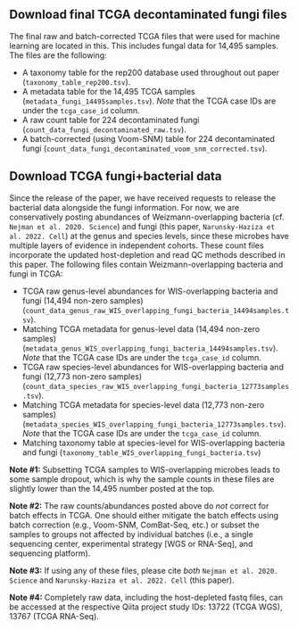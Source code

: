 
## Download final TCGA decontaminated fungi files
The final raw and batch-corrected TCGA files that were used for machine learning are located in this. This includes fungal data for 14,495 samples. The files are the following:

- A taxonomy table for the rep200 database used throughout out paper (`taxonomy_table_rep200.tsv`).
- A metadata table for the 14,495 TCGA samples (`metadata_fungi_14495samples.tsv`). *Note* that the TCGA case IDs are under the `tcga_case_id` column.
- A raw count table for 224 decontaminated fungi (`count_data_fungi_decontaminated_raw.tsv`).
- A batch-corrected (using Voom-SNM) table for 224 decontaminated fungi (`count_data_fungi_decontaminated_voom_snm_corrected.tsv`).

## Download TCGA fungi+bacterial data
Since the release of the paper, we have received requests to release the bacterial data alongside the fungi information. For now, we are conservatively posting abundances of Weizmann-overlapping bacteria (cf. `Nejman et al. 2020. Science`) and fungi (this paper, `Narunsky-Haziza et al. 2022. Cell`) at the genus and species levels, since these microbes have multiple layers of evidence in independent cohorts. These count files incorporate the updated host-depletion and read QC methods described in this paper. The following files contain Weizmann-overlapping bacteria and fungi in TCGA:

- TCGA raw genus-level abundances for WIS-overlapping bacteria and fungi (14,494 non-zero samples) (`count_data_genus_raw_WIS_overlapping_fungi_bacteria_14494samples.tsv`).
- Matching TCGA metadata for genus-level data (14,494 non-zero samples) (`metadata_genus_WIS_overlapping_fungi_bacteria_14494samples.tsv`). *Note* that the TCGA case IDs are under the `tcga_case_id` column.
- TCGA raw species-level abundances for WIS-overlapping bacteria and fungi (12,773 non-zero samples) (`count_data_species_raw_WIS_overlapping_fungi_bacteria_12773samples.tsv`).
- Matching TCGA metadata for species-level data (12,773 non-zero samples) (`metadata_species_WIS_overlapping_fungi_bacteria_12773samples.tsv`). *Note* that the TCGA case IDs are under the `tcga_case_id` column.
- Matching taxonomy table at species-level for WIS-overlapping bacteria and fungi (`taxonomy_table_WIS_overlapping_fungi_bacteria.tsv`)

**Note #1:** Subsetting TCGA samples to WIS-overlapping microbes leads to some sample dropout, which is why the sample counts in these files are slightly lower than the 14,495 number posted at the top. 

**Note #2:** The raw counts/abundances posted above do _not_ correct for batch effects in TCGA. One should either mitigate the batch effects using batch correction (e.g., Voom-SNM, ComBat-Seq, etc.) or subset the samples to groups not affected by individual batches (i.e., a single sequencing center, experimental strategy [WGS or RNA-Seq], and sequencing platform).

**Note #3:** If using any of these files, please cite *both* `Nejman et al. 2020. Science` and `Narunsky-Haziza et al. 2022. Cell` (this paper).

**Note #4:** Completely raw data, including the host-depleted fastq files, can be accessed at the respective Qiita project study IDs: 13722 (TCGA WGS), 13767 (TCGA RNA-Seq). 
